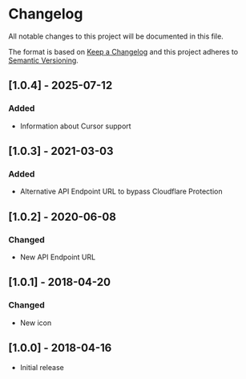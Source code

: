 # Changelog

All notable changes to this project will be documented in this file.

The format is based on [Keep a Changelog](http://keepachangelog.com/en/1.0.0/)
and this project adheres to [Semantic Versioning](http://semver.org/spec/v2.0.0.html).

## [1.0.4] - 2025-07-12

### Added

*   Information about Cursor support

## [1.0.3] - 2021-03-03

### Added

*   Alternative API Endpoint URL to bypass Cloudflare Protection

## [1.0.2] - 2020-06-08

### Changed

*   New API Endpoint URL

## [1.0.1] - 2018-04-20

### Changed

*   New icon

## [1.0.0] - 2018-04-16

*   Initial release
